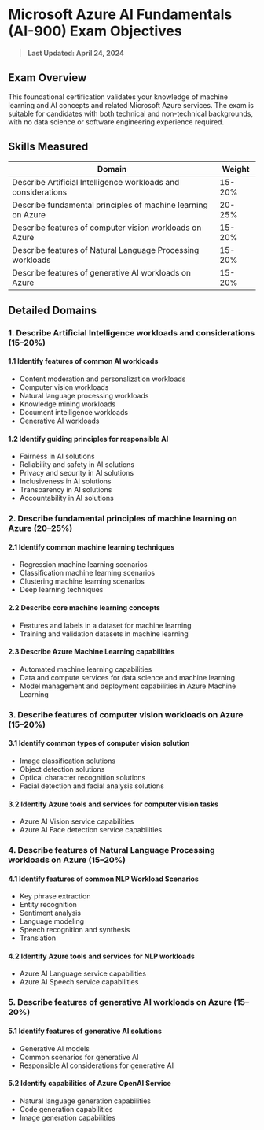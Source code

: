 # Microsoft Azure AI Fundamentals (AI-900) Exam Objectives

> **Last Updated: April 24, 2024**

## Exam Overview

This foundational certification validates your knowledge of machine learning and AI concepts and related Microsoft Azure services. The exam is suitable for candidates with both technical and non-technical backgrounds, with no data science or software engineering experience required.

## Skills Measured

| Domain                                                    | Weight     |
|------------------------------------------------------------|------------|
| Describe Artificial Intelligence workloads and considerations | 15-20%     |
| Describe fundamental principles of machine learning on Azure  | 20-25%     |
| Describe features of computer vision workloads on Azure       | 15-20%     |
| Describe features of Natural Language Processing workloads    | 15-20%     |
| Describe features of generative AI workloads on Azure         | 15-20%     |

## Detailed Domains

### 1. Describe Artificial Intelligence workloads and considerations (15–20%)

#### 1.1 Identify features of common AI workloads
- Content moderation and personalization workloads
- Computer vision workloads
- Natural language processing workloads
- Knowledge mining workloads
- Document intelligence workloads
- Generative AI workloads

#### 1.2 Identify guiding principles for responsible AI
- Fairness in AI solutions
- Reliability and safety in AI solutions
- Privacy and security in AI solutions
- Inclusiveness in AI solutions
- Transparency in AI solutions
- Accountability in AI solutions

### 2. Describe fundamental principles of machine learning on Azure (20–25%)

#### 2.1 Identify common machine learning techniques
- Regression machine learning scenarios
- Classification machine learning scenarios
- Clustering machine learning scenarios
- Deep learning techniques

#### 2.2 Describe core machine learning concepts
- Features and labels in a dataset for machine learning
- Training and validation datasets in machine learning

#### 2.3 Describe Azure Machine Learning capabilities
- Automated machine learning capabilities
- Data and compute services for data science and machine learning
- Model management and deployment capabilities in Azure Machine Learning

### 3. Describe features of computer vision workloads on Azure (15–20%)

#### 3.1 Identify common types of computer vision solution
- Image classification solutions
- Object detection solutions
- Optical character recognition solutions
- Facial detection and facial analysis solutions

#### 3.2 Identify Azure tools and services for computer vision tasks
- Azure AI Vision service capabilities
- Azure AI Face detection service capabilities

### 4. Describe features of Natural Language Processing workloads on Azure (15–20%)

#### 4.1 Identify features of common NLP Workload Scenarios
- Key phrase extraction
- Entity recognition
- Sentiment analysis
- Language modeling
- Speech recognition and synthesis
- Translation

#### 4.2 Identify Azure tools and services for NLP workloads
- Azure AI Language service capabilities
- Azure AI Speech service capabilities

### 5. Describe features of generative AI workloads on Azure (15–20%)

#### 5.1 Identify features of generative AI solutions
- Generative AI models
- Common scenarios for generative AI
- Responsible AI considerations for generative AI

#### 5.2 Identify capabilities of Azure OpenAI Service
- Natural language generation capabilities
- Code generation capabilities
- Image generation capabilities 